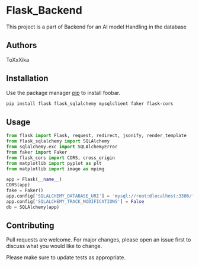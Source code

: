 # Flask_Backend

This project is a part of Backend for an AI model Handling in the database 
## Authors
ToXxXika
## Installation

Use the package manager [pip](https://pip.pypa.io/en/stable/) to install foobar.

```bash
pip install flask flask_sqlalchemy mysqlclient faker flask-cors
```

## Usage

```python
from flask import Flask, request, redirect, jsonify, render_template
from flask_sqlalchemy import SQLAlchemy
from sqlalchemy.exc import SQLAlchemyError
from faker import Faker
from flask_cors import CORS, cross_origin
from matplotlib import pyplot as plt
from matplotlib import image as mpimg

app = Flask(__name__)
CORS(app)
fake = Faker()
app.config['SQLALCHEMY_DATABASE_URI'] = 'mysql://root:@localhost:3306/flaskdb'
app.config['SQLALCHEMY_TRACK_MODIFICATIONS'] = False
db = SQLAlchemy(app)


```

## Contributing

Pull requests are welcome. For major changes, please open an issue first
to discuss what you would like to change.

Please make sure to update tests as appropriate.

